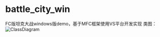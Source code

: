 # battle_city_win
FC版坦克大战windows版demo，基于MFC框架使用VS平台开发实现
类图：
![ClassDiagram](https://user-images.githubusercontent.com/46417244/144536685-24afcc9b-d4f6-4791-8117-d4b572c532e8.png)
